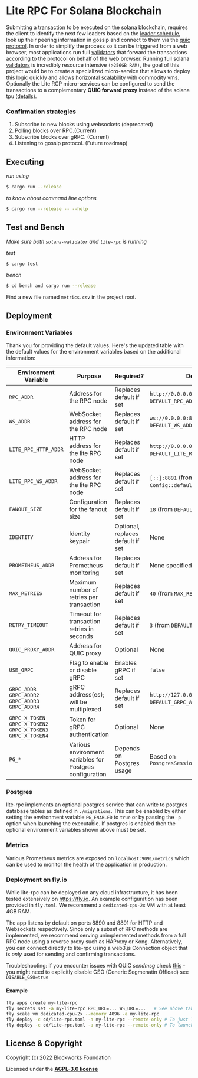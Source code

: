 # Lite RPC For Solana Blockchain 

Submitting a [transaction](https://docs.solana.com/terminology#transaction) to
be executed on the solana blockchain, requires the client to identify the next
few leaders based on the
[leader schedule](https://docs.solana.com/terminology#leader-schedule), look up
their peering information in gossip and connect to them via the
[quic protocol](https://en.wikipedia.org/wiki/QUIC). In order to simplify the
process so it can be triggered from a web browser, most applications run full
[validators](https://docs.solana.com/terminology#validator) that forward the
transactions according to the protocol on behalf of the web browser. Running
full solana [validators](https://docs.solana.com/terminology#validator) is
incredibly resource intensive `(>256GB RAM)`, the goal of this project would be
to create a specialized micro-service that allows to deploy this logic quickly
and allows [horizontal scalability](https://en.wikipedia.org/wiki/Scalability)
with commodity vms. Optionally the Lite RCP micro-services can be configured to
send the transactions to a complementary __QUIC forward proxy__ instead of the
solana tpu ([details](quic-forward-proxy/README.md)).

### Confirmation strategies

1) Subscribe to new blocks using websockets (deprecated)
2) Polling blocks over RPC.(Current) 
3) Subscribe blocks over gRPC.
(Current) 
4) Listening to gossip protocol. (Future roadmap)

## Executing

*run using*
```bash
$ cargo run --release
```

*to know about command line options*
```bash
$ cargo run --release -- --help
```

## Test and Bench

*Make sure both `solana-validator` and `lite-rpc` is running*

*test*
```bash
$ cargo test
```

*bench*
```bash
$ cd bench and cargo run --release
```

Find a new file named `metrics.csv` in the project root.

## Deployment

### Environment Variables

Thank you for providing the default values. Here's the updated table with the default values for the environment variables based on the additional information:

| Environment Variable                                                       | Purpose                                                  | Required?           | Default Value                                  |
|----------------------------------------------------------------------------|----------------------------------------------------------|---------------------|------------------------------------------------|
| `RPC_ADDR`                                                                 | Address for the RPC node                                 | Replaces default if set | `http://0.0.0.0:8899` (from `DEFAULT_RPC_ADDR`) |
| `WS_ADDR`                                                                  | WebSocket address for the RPC node                       | Replaces default if set | `ws://0.0.0.0:8900` (from `DEFAULT_WS_ADDR`)   |
| `LITE_RPC_HTTP_ADDR`                                                       | HTTP address for the lite RPC node                       | Replaces default if set | `http://0.0.0.0:8890` (from `DEFAULT_LITE_RPC_ADDR`) |
| `LITE_RPC_WS_ADDR`                                                         | WebSocket address for the lite RPC node                  | Replaces default if set | `[::]:8891` (from `Config::default_lite_rpc_ws_addr`) |
| `FANOUT_SIZE`                                                              | Configuration for the fanout size                        | Replaces default if set | `18` (from `DEFAULT_FANOUT_SIZE`)             |
| `IDENTITY`                                                                 | Identity keypair                                         | Optional, replaces default if set | None |
| `PROMETHEUS_ADDR`                                                          | Address for Prometheus monitoring                        | Replaces default if set | None specified in provided defaults |
| `MAX_RETRIES`                                                              | Maximum number of retries per transaction                | Replaces default if set | `40` (from `MAX_RETRIES`)                     |
| `RETRY_TIMEOUT`                                                            | Timeout for transaction retries in seconds               | Replaces default if set | `3` (from `DEFAULT_RETRY_TIMEOUT`)            |
| `QUIC_PROXY_ADDR`                                                          | Address for QUIC proxy                                   | Optional | None |
| `USE_GRPC`                                                                 | Flag to enable or disable gRPC                           | Enables gRPC if set | `false` |
| `GRPC_ADDR`<br/>`GRPC_ADDR2`<br/>`GRPC_ADDR3`<br/>`GRPC_ADDR4`             | gRPC address(es); will be multiplexed                    | Replaces default if set | `http://127.0.0.0:10000` (from `DEFAULT_GRPC_ADDR`) |
| `GRPC_X_TOKEN`<br/>`GRPC_X_TOKEN2`<br/>`GRPC_X_TOKEN3`<br/>`GRPC_X_TOKEN4` | Token for gRPC authentication                            | Optional | None |
| `PG_*`                                                                     | Various environment variables for Postgres configuration | Depends on Postgres usage | Based on `PostgresSessionConfig::new_from_env()` |

### Postgres
lite-rpc implements an optional postgres service that can write to postgres
database tables as defined in `./migrations`. This can be enabled by either
setting the environment variable `PG_ENABLED` to `true` or by passing the `-p`
option when launching the executable. If postgres is enabled then the optional
environment variables shown above must be set.

### Metrics
Various Prometheus metrics are exposed on `localhost:9091/metrics` which can be
used to monitor the health of the application in production.

### Deployment on fly.io
While lite-rpc can be deployed on any cloud infrastructure, it has been tested
extensively on https://fly.io. An example configuration has been provided in
`fly.toml`. We recommend a `dedicated-cpu-2x` VM with at least 4GB RAM.

The app listens by default on ports 8890 and 8891 for HTTP and Websockets
respectively. Since only a subset of RPC methods are implemented, we recommend
serving unimplemented methods from a full RPC node using a reverse proxy such as
HAProxy or Kong. Alternatively, you can connect directly to lite-rpc using a
web3.js Connection object that is _only_ used for sending and confirming
transactions.

Troubleshooting: if you encounter issues with QUIC _sendmsg_ check
[this](https://github.com/blockworks-foundation/lite-rpc/issues/199) - you might
need to explicitly disable GSO (Generic Segmenatin Offload) see
```DISABLE_GSO=true```

#### Example
```bash
fly apps create my-lite-rpc
fly secrets set -a my-lite-rpc RPC_URL=... WS_URL=...   # See above table for env options
fly scale vm dedicated-cpu-2x --memory 4096 -a my-lite-rpc
fly deploy -c cd/lite-rpc.toml -a my-lite-rpc --remote-only # To just launch lite-rpc
fly deploy -c cd/lite-rpc.toml -a my-lite-rpc --remote-only # To launch lite-rpc with proxy mode
```

## License & Copyright

Copyright (c) 2022 Blockworks Foundation

Licensed under the **[AGPL-3.0 license](LICENSE)**

